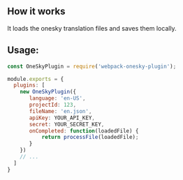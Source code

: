 ## How it works

It loads the onesky translation files and saves them locally.


## Usage:

```js
const OneSkyPlugin = require('webpack-onesky-plugin');

module.exports = {
  plugins: [
    new OneSkyPlugin({
       language: 'en-US',
       projectId: 123,
       fileName: 'en.json',
       apiKey: YOUR_API_KEY,
       secret: YOUR_SECRET_KEY,
       onCompleted: function(loadedFile) {
           return processFile(loadedFile);
       }
    })
    // ...
  ]
}
```
